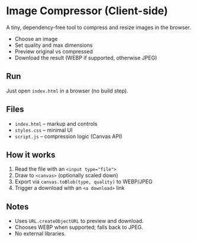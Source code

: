 # Image Compressor (Client-side)

A tiny, dependency-free tool to compress and resize images in the browser.  
- Choose an image
- Set quality and max dimensions
- Preview original vs compressed
- Download the result (WEBP if supported, otherwise JPEG)

## Run
Just open `index.html` in a browser (no build step).

## Files
- `index.html` – markup and controls
- `styles.css` – minimal UI
- `script.js` – compression logic (Canvas API)

## How it works
1. Read the file with an `<input type="file">`
2. Draw to `<canvas>` (optionally scaled down)
3. Export via `canvas.toBlob(type, quality)` to WEBP/JPEG
4. Trigger a download with an `<a download>` link

## Notes
- Uses `URL.createObjectURL` to preview and download.
- Chooses WEBP when supported; falls back to JPEG.
- No external libraries.
